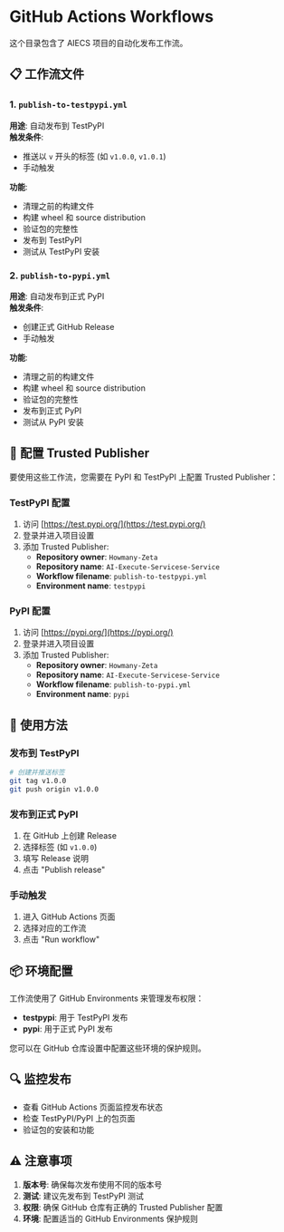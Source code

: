 # GitHub Actions Workflows

这个目录包含了 AIECS 项目的自动化发布工作流。

## 📋 工作流文件

### 1. `publish-to-testpypi.yml`
**用途**: 自动发布到 TestPyPI  
**触发条件**: 
- 推送以 `v` 开头的标签 (如 `v1.0.0`, `v1.0.1`)
- 手动触发

**功能**:
- 清理之前的构建文件
- 构建 wheel 和 source distribution
- 验证包的完整性
- 发布到 TestPyPI
- 测试从 TestPyPI 安装

### 2. `publish-to-pypi.yml`
**用途**: 自动发布到正式 PyPI  
**触发条件**: 
- 创建正式 GitHub Release
- 手动触发

**功能**:
- 清理之前的构建文件
- 构建 wheel 和 source distribution
- 验证包的完整性
- 发布到正式 PyPI
- 测试从 PyPI 安装

## 🔧 配置 Trusted Publisher

要使用这些工作流，您需要在 PyPI 和 TestPyPI 上配置 Trusted Publisher：

### TestPyPI 配置
1. 访问 [https://test.pypi.org/](https://test.pypi.org/)
2. 登录并进入项目设置
3. 添加 Trusted Publisher:
   - **Repository owner**: `Howmany-Zeta`
   - **Repository name**: `AI-Execute-Servicese-Service`
   - **Workflow filename**: `publish-to-testpypi.yml`
   - **Environment name**: `testpypi`

### PyPI 配置
1. 访问 [https://pypi.org/](https://pypi.org/)
2. 登录并进入项目设置
3. 添加 Trusted Publisher:
   - **Repository owner**: `Howmany-Zeta`
   - **Repository name**: `AI-Execute-Servicese-Service`
   - **Workflow filename**: `publish-to-pypi.yml`
   - **Environment name**: `pypi`

## 🚀 使用方法

### 发布到 TestPyPI
```bash
# 创建并推送标签
git tag v1.0.0
git push origin v1.0.0
```

### 发布到正式 PyPI
1. 在 GitHub 上创建 Release
2. 选择标签 (如 `v1.0.0`)
3. 填写 Release 说明
4. 点击 "Publish release"

### 手动触发
1. 进入 GitHub Actions 页面
2. 选择对应的工作流
3. 点击 "Run workflow"

## 📦 环境配置

工作流使用了 GitHub Environments 来管理发布权限：

- **testpypi**: 用于 TestPyPI 发布
- **pypi**: 用于正式 PyPI 发布

您可以在 GitHub 仓库设置中配置这些环境的保护规则。

## 🔍 监控发布

- 查看 GitHub Actions 页面监控发布状态
- 检查 TestPyPI/PyPI 上的包页面
- 验证包的安装和功能

## ⚠️ 注意事项

1. **版本号**: 确保每次发布使用不同的版本号
2. **测试**: 建议先发布到 TestPyPI 测试
3. **权限**: 确保 GitHub 仓库有正确的 Trusted Publisher 配置
4. **环境**: 配置适当的 GitHub Environments 保护规则
